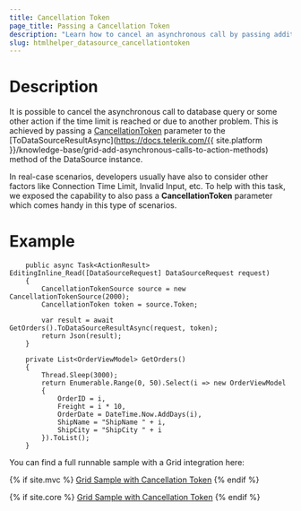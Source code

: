 ```yaml
---
title: Cancellation Token
page_title: Passing a Cancellation Token
description: "Learn how to cancel an asynchronous call by passing additional parameter to the DataSource method."
slug: htmlhelper_datasource_cancellationtoken
---
```


# Description

It is possible to cancel the asynchronous call to database query or some other action if the time limit is reached or due to another problem. This is achieved by passing a [CancellationToken](https://docs.microsoft.com/en-us/dotnet/api/system.threading.cancellationtoken?view=netframework-4.8) parameter to the [ToDataSourceResultAsync](https://docs.telerik.com/{{ site.platform }}/knowledge-base/grid-add-asynchronous-calls-to-action-methods) method of the DataSource instance.

In real-case scenarios, developers usually have also to consider other factors like Connection Time Limit, Invalid Input, etc. To help with this task, we exposed the capability to also pass a **CancellationToken** parameter which comes handy in this type of scenarios.

# Example

        public async Task<ActionResult> EditingInline_Read([DataSourceRequest] DataSourceRequest request)
        {
            CancellationTokenSource source = new CancellationTokenSource(2000);
            CancellationToken token = source.Token;

            var result = await GetOrders().ToDataSourceResultAsync(request, token);
            return Json(result);
        }

        private List<OrderViewModel> GetOrders()
        {
            Thread.Sleep(3000);
            return Enumerable.Range(0, 50).Select(i => new OrderViewModel
            {
                OrderID = i,
                Freight = i * 10,
                OrderDate = DateTime.Now.AddDays(i),
                ShipName = "ShipName " + i,
                ShipCity = "ShipCity " + i
            }).ToList();
        }


You can find a full runnable sample with a Grid integration here:

{% if site.mvc %}
[Grid Sample with Cancellation Token](https://github.com/telerik/ui-for-aspnet-mvc-examples/tree/master/grid/grid-cancellationtoken/KendoGridCancellationToken)
{% endif %}

{% if site.core %}
[Grid Sample with Cancellation Token](https://github.com/telerik/ui-for-aspnet-core-examples/blob/master/Telerik.Examples.Mvc/Telerik.Examples.Mvc/Views/Grid/AsynchronousBindingWithCancellationToken.cshtml)
{% endif %}

